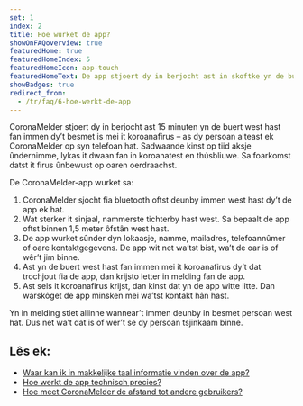 ```yaml
---
set: 1
index: 2
title: Hoe wurket de app?
showOnFAQoverview: true
featuredHome: true
featuredHomeIndex: 5
featuredHomeIcon: app-touch
featuredHomeText: De app stjoert dy in berjocht ast in skoftke yn de buert west hast fan immen dy’t besmet is mei it koroanafirus.
showBadges: true
redirect_from: 
  - /tr/faq/6-hoe-werkt-de-app
---
```

CoronaMelder stjoert dy in berjocht ast 15 minuten yn de buert west hast fan immen dy’t besmet is mei it koroanafirus – as dy persoan alteast ek CoronaMelder op syn telefoan hat. Sadwaande kinst op tiid aksje ûndernimme, lykas it dwaan fan in koroanatest en thúsbliuwe. Sa foarkomst datst it firus ûnbewust op oaren oerdraachst.

De CoronaMelder-app wurket sa:
 
1. CoronaMelder sjocht fia bluetooth oftst deunby immen west hast dy’t de app ek hat.
2. Wat sterker it sinjaal, nammerste tichterby hast west. Sa bepaalt de app oftst binnen 1,5 meter ôfstân west hast.
3. De app wurket sûnder dyn lokaasje, namme, mailadres, telefoannûmer of oare kontaktgegevens. De app wit net wa’tst bist, wa’t de oar is of wêr’t jim binne.
4. Ast yn de buert west hast fan immen mei it koroanafirus dy’t dat trochjout fia de app, dan krijsto letter in melding fan de app.
5. Ast sels it koroanafirus krijst, dan kinst dat yn de app witte litte. Dan warskôget de app minsken mei wa’tst kontakt hân hast.

Yn in melding stiet allinne wannear’t immen deunby in besmet persoan west hat. Dus net wa’t dat is of wêr’t se dy persoan tsjinkaam binne.

## Lês ek:

- [Waar kan ik in makkelijke taal informatie vinden over de app?](/{{page.lang}}/faq/1-11-coronamelder-in-makkelijke-taal)
- [Hoe werkt de app technisch precies?](/{{page.lang}}/faq/2-6-hoe-werkt-de-app-technisch-precies) 
- [Hoe meet CoronaMelder de afstand tot andere gebruikers?](/{{page.lang}}/faq/2-1-hoe-meet-coronamelder-de-afstand) 
